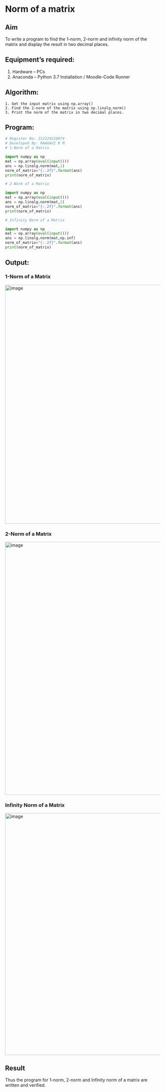 # Norm of a matrix
## Aim
To write a program to find the 1-norm, 2-norm and infinity norm of the matrix and display the result in two decimal places.
## Equipment’s required:
1.	Hardware – PCs
2.	Anaconda – Python 3.7 Installation / Moodle-Code Runner
## Algorithm:
	1. Get the input matrix using np.array()   
    2. Find the 2-norm of the matrix using np.linalg.norm()
	3. Print the norm of the matrix in two decimal places.
## Program:
```Python
# Register No: 212224220074
# Developed By: RAAGAVI R M
# 1-Norm of a Matrix

import numpy as np
mat = np.array(eval(input()))
ans = np.linalg.norm(mat,1)
norm_of_matrix="{:.2f}".format(ans)
print(norm_of_matrix)

# 2-Norm of a Matrix

import numpy as np
mat = np.array(eval(input()))
ans = np.linalg.norm(mat,2)
norm_of_matrix="{:.2f}".format(ans)
print(norm_of_matrix)

# Infinity Norm of a Matrix

import numpy as np
mat = np.array(eval(input()))
ans = np.linalg.norm(mat,np.inf)
norm_of_matrix="{:.2f}".format(ans)
print(norm_of_matrix)

```
## Output:
### 1-Norm of a Matrix

<img width="973" height="776" alt="image" src="https://github.com/user-attachments/assets/01918e18-3831-4d2e-bcaa-ab760dc985f3" />

### 2-Norm of a Matrix

<img width="832" height="822" alt="image" src="https://github.com/user-attachments/assets/62822df3-c203-4c91-9af1-5350fa64b3c1" />

### Infinity Norm of a Matrix

<img width="786" height="786" alt="image" src="https://github.com/user-attachments/assets/5e5c136a-36d0-4fcc-8a13-1f25385976a2" />

## Result
Thus the program for 1-norm, 2-norm and Infinity norm of a matrix are written and verified.
